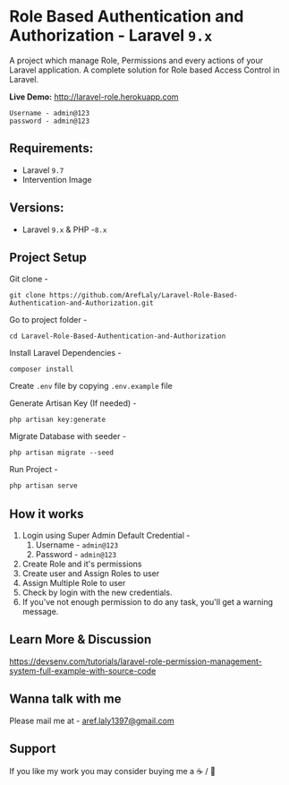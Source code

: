 # Role Based Authentication and Authorization - Laravel  `9.x`

A project which manage Role, Permissions and every actions of your Laravel application. A complete solution for Role based Access Control in Laravel.

**Live Demo:** http://laravel-role.herokuapp.com
```
Username - admin@123 
password - admin@123
```

## Requirements:
- Laravel   `9.7`
- Intervention Image 


## Versions:
- Laravel `9.x` & PHP -`8.x`
## Project Setup
Git clone -
```console
git clone https://github.com/ArefLaly/Laravel-Role-Based-Authentication-and-Authorization.git
```

Go to project folder -
```console
cd Laravel-Role-Based-Authentication-and-Authorization
```

Install Laravel Dependencies -
```console
composer install
```

Create `.env` file by copying `.env.example` file

Generate Artisan Key (If needed) -
```console
php artisan key:generate
```

Migrate Database with seeder -
```console
php artisan migrate --seed
```

Run Project -
```php
php artisan serve
```


## How it works
1. Login using Super Admin Default Credential -
    1. Username - `admin@123`
    1. Password - `admin@123`
2. Create Role and it's permissions
3. Create user and Assign Roles to user
5. Assign Multiple Role to user
6. Check by login with the new credentials.
7. If you've not enough permission to do any task, you'll get a warning message.

## Learn More & Discussion
https://devsenv.com/tutorials/laravel-role-permission-management-system-full-example-with-source-code


## Wanna talk with me
Please mail me at - aref.laly1397@gmail.com


## Support
If you like my work you may consider buying me a ☕ / 🍕
